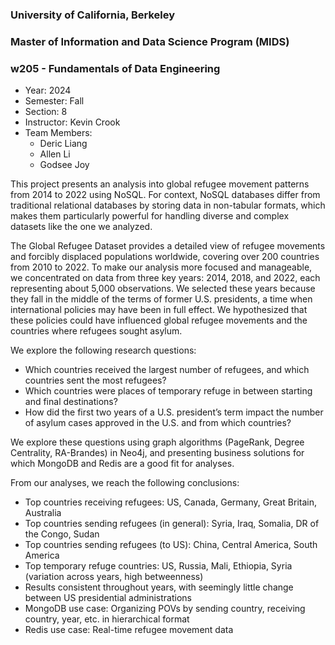 ### University of California, Berkeley
### Master of Information and Data Science Program (MIDS)
### w205 - Fundamentals of Data Engineering

* Year: 2024
* Semester: Fall
* Section: 8
* Instructor: Kevin Crook
* Team Members:
    * Deric Liang
    * Allen Li 
    * Godsee Joy
 
This project presents an analysis into global refugee movement patterns from 2014 to 2022 using NoSQL. For context, NoSQL databases differ from traditional relational databases by storing data in non-tabular formats, which makes them particularly powerful for handling diverse and complex datasets like the one we analyzed.

The Global Refugee Dataset provides a detailed view of refugee movements and forcibly displaced populations worldwide, covering over 200 countries from 2010 to 2022. To make our analysis more focused and manageable, we concentrated on data from three key years: 2014, 2018, and 2022, each representing about 5,000 observations. We selected these years because they fall in the middle of the terms of former U.S. presidents, a time when international policies may have been in full effect. We hypothesized that these policies could have influenced global refugee movements and the countries where refugees sought asylum.

We explore the following research questions:

* Which countries received the largest number of refugees, and which
countries sent the most refugees?
* Which countries were places of temporary refuge in between starting
and final destinations?
* How did the first two years of a U.S. president’s term impact the
number of asylum cases approved in the U.S. and from which
countries?

We explore these questions using graph algorithms (PageRank, Degree Centrality, RA-Brandes) in Neo4j, and presenting business solutions for which MongoDB and Redis are a good fit for analyses.

From our analyses, we reach the following conclusions:

* Top countries receiving refugees: US, Canada, Germany, Great Britain, Australia 
* Top countries sending refugees (in general): Syria, Iraq, Somalia, DR of the Congo, Sudan
* Top countries sending refugees (to US): China, Central America, South America
* Top temporary refuge countries: US, Russia, Mali, Ethiopia, Syria (variation across years, high betweenness)
* Results consistent throughout years, with seemingly little change between US presidential administrations
* MongoDB use case: Organizing POVs by sending country, receiving country, year, etc. in hierarchical format
* Redis use case: Real-time refugee movement data




